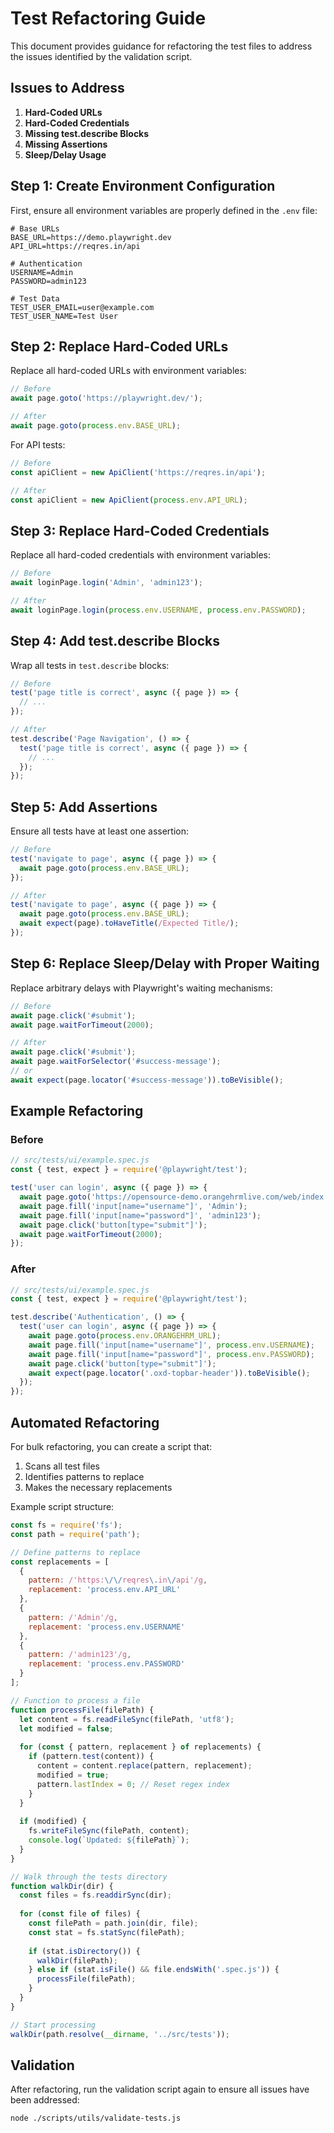 # Test Refactoring Guide

This document provides guidance for refactoring the test files to address the issues identified by the validation script.

## Issues to Address

1. **Hard-Coded URLs**
2. **Hard-Coded Credentials**
3. **Missing test.describe Blocks**
4. **Missing Assertions**
5. **Sleep/Delay Usage**

## Step 1: Create Environment Configuration

First, ensure all environment variables are properly defined in the `.env` file:

```
# Base URLs
BASE_URL=https://demo.playwright.dev
API_URL=https://reqres.in/api

# Authentication
USERNAME=Admin
PASSWORD=admin123

# Test Data
TEST_USER_EMAIL=user@example.com
TEST_USER_NAME=Test User
```

## Step 2: Replace Hard-Coded URLs

Replace all hard-coded URLs with environment variables:

```javascript
// Before
await page.goto('https://playwright.dev/');

// After
await page.goto(process.env.BASE_URL);
```

For API tests:

```javascript
// Before
const apiClient = new ApiClient('https://reqres.in/api');

// After
const apiClient = new ApiClient(process.env.API_URL);
```

## Step 3: Replace Hard-Coded Credentials

Replace all hard-coded credentials with environment variables:

```javascript
// Before
await loginPage.login('Admin', 'admin123');

// After
await loginPage.login(process.env.USERNAME, process.env.PASSWORD);
```

## Step 4: Add test.describe Blocks

Wrap all tests in `test.describe` blocks:

```javascript
// Before
test('page title is correct', async ({ page }) => {
  // ...
});

// After
test.describe('Page Navigation', () => {
  test('page title is correct', async ({ page }) => {
    // ...
  });
});
```

## Step 5: Add Assertions

Ensure all tests have at least one assertion:

```javascript
// Before
test('navigate to page', async ({ page }) => {
  await page.goto(process.env.BASE_URL);
});

// After
test('navigate to page', async ({ page }) => {
  await page.goto(process.env.BASE_URL);
  await expect(page).toHaveTitle(/Expected Title/);
});
```

## Step 6: Replace Sleep/Delay with Proper Waiting

Replace arbitrary delays with Playwright's waiting mechanisms:

```javascript
// Before
await page.click('#submit');
await page.waitForTimeout(2000);

// After
await page.click('#submit');
await page.waitForSelector('#success-message');
// or
await expect(page.locator('#success-message')).toBeVisible();
```

## Example Refactoring

### Before

```javascript
// src/tests/ui/example.spec.js
const { test, expect } = require('@playwright/test');

test('user can login', async ({ page }) => {
  await page.goto('https://opensource-demo.orangehrmlive.com/web/index.php/auth/login');
  await page.fill('input[name="username"]', 'Admin');
  await page.fill('input[name="password"]', 'admin123');
  await page.click('button[type="submit"]');
  await page.waitForTimeout(2000);
});
```

### After

```javascript
// src/tests/ui/example.spec.js
const { test, expect } = require('@playwright/test');

test.describe('Authentication', () => {
  test('user can login', async ({ page }) => {
    await page.goto(process.env.ORANGEHRM_URL);
    await page.fill('input[name="username"]', process.env.USERNAME);
    await page.fill('input[name="password"]', process.env.PASSWORD);
    await page.click('button[type="submit"]');
    await expect(page.locator('.oxd-topbar-header')).toBeVisible();
  });
});
```

## Automated Refactoring

For bulk refactoring, you can create a script that:

1. Scans all test files
2. Identifies patterns to replace
3. Makes the necessary replacements

Example script structure:

```javascript
const fs = require('fs');
const path = require('path');

// Define patterns to replace
const replacements = [
  {
    pattern: /'https:\/\/reqres\.in\/api'/g,
    replacement: 'process.env.API_URL'
  },
  {
    pattern: /'Admin'/g,
    replacement: 'process.env.USERNAME'
  },
  {
    pattern: /'admin123'/g,
    replacement: 'process.env.PASSWORD'
  }
];

// Function to process a file
function processFile(filePath) {
  let content = fs.readFileSync(filePath, 'utf8');
  let modified = false;
  
  for (const { pattern, replacement } of replacements) {
    if (pattern.test(content)) {
      content = content.replace(pattern, replacement);
      modified = true;
      pattern.lastIndex = 0; // Reset regex index
    }
  }
  
  if (modified) {
    fs.writeFileSync(filePath, content);
    console.log(`Updated: ${filePath}`);
  }
}

// Walk through the tests directory
function walkDir(dir) {
  const files = fs.readdirSync(dir);
  
  for (const file of files) {
    const filePath = path.join(dir, file);
    const stat = fs.statSync(filePath);
    
    if (stat.isDirectory()) {
      walkDir(filePath);
    } else if (stat.isFile() && file.endsWith('.spec.js')) {
      processFile(filePath);
    }
  }
}

// Start processing
walkDir(path.resolve(__dirname, '../src/tests'));
```

## Validation

After refactoring, run the validation script again to ensure all issues have been addressed:

```bash
node ./scripts/utils/validate-tests.js
```